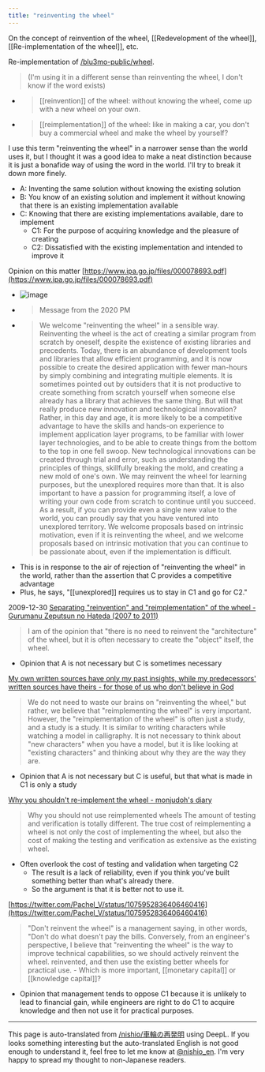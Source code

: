 ```yaml
---
title: "reinventing the wheel"
---
```


On the concept of reinvention of the wheel, [[Redevelopment of the wheel]], [[Re-implementation of the wheel]], etc.

Re-implementation of [/blu3mo-public/wheel](https://scrapbox.io/blu3mo-public/wheel).
>  (I'm using it in a different sense than reinventing the wheel, I don't know if the word exists)
- >  [[reinvention]] of the wheel: without knowing the wheel, come up with a new wheel on your own.
- >  [[reimplementation]] of the wheel: like in making a car, you don't buy a commercial wheel and make the wheel by yourself?

I use this term "reinventing the wheel" in a narrower sense than the world uses it, but I thought it was a good idea to make a neat distinction because it is just a bonafide way of using the word in the world. I'll try to break it down more finely.
- A: Inventing the same solution without knowing the existing solution
- B: You know of an existing solution and implement it without knowing that there is an existing implementation available
- C: Knowing that there are existing implementations available, dare to implement
    - C1: For the purpose of acquiring knowledge and the pleasure of creating
    - C2: Dissatisfied with the existing implementation and intended to improve it

Opinion on this matter
[https://www.ipa.go.jp/files/000078693.pdf](https://www.ipa.go.jp/files/000078693.pdf)
- ![image](https://gyazo.com/c0f742e433c4c67ccb1eef38d2daa8e5/thumb/1000)
- > Message from the 2020 PM
- > We welcome "reinventing the wheel" in a sensible way. Reinventing the wheel is the act of creating a similar program from scratch by oneself, despite the existence of existing libraries and precedents. Today, there is an abundance of development tools and libraries that allow efficient programming, and it is now possible to create the desired application with fewer man-hours by simply combining and integrating multiple elements. It is sometimes pointed out by outsiders that it is not productive to create something from scratch yourself when someone else already has a library that achieves the same thing. But will that really produce new innovation and technological innovation? Rather, in this day and age, it is more likely to be a competitive advantage to have the skills and hands-on experience to implement application layer programs, to be familiar with lower layer technologies, and to be able to create things from the bottom to the top in one fell swoop. New technological innovations can be created through trial and error, such as understanding the principles of things, skillfully breaking the mold, and creating a new mold of one's own. We may reinvent the wheel for learning purposes, but the unexplored requires more than that. It is also important to have a passion for programming itself, a love of writing your own code from scratch to continue until you succeed. As a result, if you can provide even a single new value to the world, you can proudly say that you have ventured into unexplored territory. We welcome proposals based on intrinsic motivation, even if it is reinventing the wheel, and we welcome proposals based on intrinsic motivation that you can continue to be passionate about, even if the implementation is difficult.
- This is in response to the air of rejection of "reinventing the wheel" in the world, rather than the assertion that C provides a competitive advantage
- Plus, he says, "[[unexplored]] requires us to stay in C1 and go for C2."

2009-12-30
[Separating "reinvention" and "reimplementation" of the wheel - Gurumanu Zeputsun no Hateda (2007 to 2011)](https://msakamoto-sf-2007-to-2011.hatenadiary.jp/entry/20091230/1262151565)
> I am of the opinion that "there is no need to reinvent the "architecture" of the wheel, but it is often necessary to create the "object" itself, the wheel.
- Opinion that A is not necessary but C is sometimes necessary

[My own written sources have only my past insights, while my predecessors' written sources have theirs - for those of us who don't believe in God](https://isoparametric.hatenablog.com/entry/20091230/1262134418)
> We do not need to waste our brains on "reinventing the wheel," but rather, we believe that "reimplementing the wheel" is very important.
>  However, the "reimplementation of the wheel" is often just a study, and a study is a study.
>  It is similar to writing characters while watching a model in calligraphy.
>  It is not necessary to think about "new characters" when you have a model, but it is like looking at "existing characters" and thinking about why they are the way they are.
- Opinion that A is not necessary but C is useful, but that what is made in C1 is only a study

[Why you shouldn't re-implement the wheel - monjudoh's diary](https://monjudoh.hatenablog.com/entry/20091228/1262023451)
> Why you should not use reimplemented wheels
> The amount of testing and verification is totally different.
> The true cost of reimplementing a wheel is not only the cost of implementing the wheel, but also the cost of making the testing and verification as extensive as the existing wheel.
- Often overlook the cost of testing and validation when targeting C2
    - The result is a lack of reliability, even if you think you've built something better than what's already there.
    - So the argument is that it is better not to use it.

[https://twitter.com/Pachel_V/status/1075952836406460416](https://twitter.com/Pachel_V/status/1075952836406460416)
> "Don't reinvent the wheel" is a management saying, in other words, "Don't do what doesn't pay the bills.
>  Conversely, from an engineer's perspective, I believe that "reinventing the wheel" is the way to improve technical capabilities, so we should actively reinvent the wheel.
>  reinvented, and then use the existing better wheels for practical use.
    - Which is more important, [[monetary capital]] or [[knowledge capital]]?
- Opinion that management tends to oppose C1 because it is unlikely to lead to financial gain, while engineers are right to do C1 to acquire knowledge and then not use it for practical purposes.

---
This page is auto-translated from [/nishio/車輪の再発明](https://scrapbox.io/nishio/車輪の再発明) using DeepL. If you looks something interesting but the auto-translated English is not good enough to understand it, feel free to let me know at [@nishio_en](https://twitter.com/nishio_en). I'm very happy to spread my thought to non-Japanese readers.